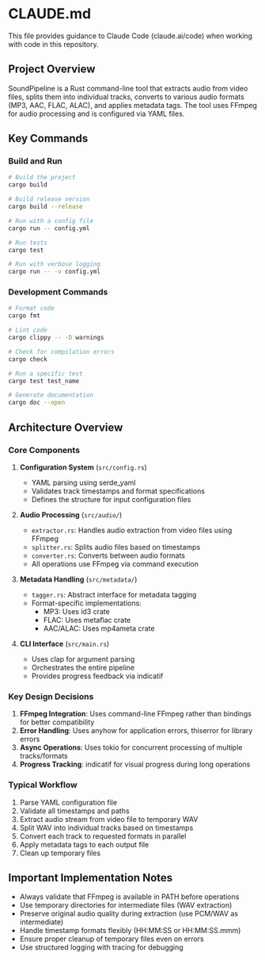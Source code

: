 # CLAUDE.md

This file provides guidance to Claude Code (claude.ai/code) when working with code in this repository.

## Project Overview

SoundPipeline is a Rust command-line tool that extracts audio from video files, splits them into individual tracks, converts to various audio formats (MP3, AAC, FLAC, ALAC), and applies metadata tags. The tool uses FFmpeg for audio processing and is configured via YAML files.

## Key Commands

### Build and Run
```bash
# Build the project
cargo build

# Build release version
cargo build --release

# Run with a config file
cargo run -- config.yml

# Run tests
cargo test

# Run with verbose logging
cargo run -- -v config.yml
```

### Development Commands
```bash
# Format code
cargo fmt

# Lint code
cargo clippy -- -D warnings

# Check for compilation errors
cargo check

# Run a specific test
cargo test test_name

# Generate documentation
cargo doc --open
```

## Architecture Overview

### Core Components

1. **Configuration System** (`src/config.rs`)
   - YAML parsing using serde_yaml
   - Validates track timestamps and format specifications
   - Defines the structure for input configuration files

2. **Audio Processing** (`src/audio/`)
   - `extractor.rs`: Handles audio extraction from video files using FFmpeg
   - `splitter.rs`: Splits audio files based on timestamps
   - `converter.rs`: Converts between audio formats
   - All operations use FFmpeg via command execution

3. **Metadata Handling** (`src/metadata/`)
   - `tagger.rs`: Abstract interface for metadata tagging
   - Format-specific implementations:
     - MP3: Uses id3 crate
     - FLAC: Uses metaflac crate
     - AAC/ALAC: Uses mp4ameta crate

4. **CLI Interface** (`src/main.rs`)
   - Uses clap for argument parsing
   - Orchestrates the entire pipeline
   - Provides progress feedback via indicatif

### Key Design Decisions

1. **FFmpeg Integration**: Uses command-line FFmpeg rather than bindings for better compatibility
2. **Error Handling**: Uses anyhow for application errors, thiserror for library errors
3. **Async Operations**: Uses tokio for concurrent processing of multiple tracks/formats
4. **Progress Tracking**: indicatif for visual progress during long operations

### Typical Workflow

1. Parse YAML configuration file
2. Validate all timestamps and paths
3. Extract audio stream from video file to temporary WAV
4. Split WAV into individual tracks based on timestamps
5. Convert each track to requested formats in parallel
6. Apply metadata tags to each output file
7. Clean up temporary files

## Important Implementation Notes

- Always validate that FFmpeg is available in PATH before operations
- Use temporary directories for intermediate files (WAV extraction)
- Preserve original audio quality during extraction (use PCM/WAV as intermediate)
- Handle timestamp formats flexibly (HH:MM:SS or HH:MM:SS.mmm)
- Ensure proper cleanup of temporary files even on errors
- Use structured logging with tracing for debugging